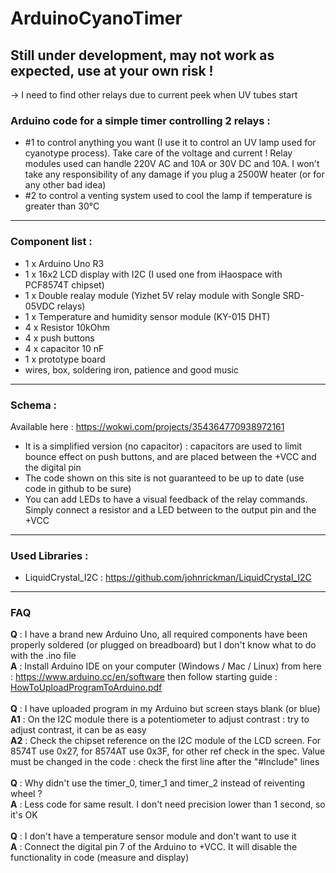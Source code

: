 # ArduinoCyanoTimer

## Still under development, may not work as expected, use at your own risk !
-> I need to find other relays due to current peek when UV tubes start

### Arduino code for a simple timer controlling 2 relays : 
- #1 to control anything you want (I use it to control an UV lamp used for cyanotype process). Take care of the voltage and current ! Relay modules used can handle 220V AC and 10A or 30V DC and 10A. I won't take any responsibility of any damage if you plug a 2500W heater (or for any other bad idea)
- #2 to control a venting system used to cool the lamp if temperature is greater than 30°C
___
### Component list :
- 1 x Arduino Uno R3
- 1 x 16x2 LCD display with I2C (I used one from iHaospace with PCF8574T chipset)
- 1 x Double realay module (Yizhet 5V relay module with Songle SRD-05VDC relays)
- 1 x Temperature and humidity sensor module (KY-015 DHT)
- 4 x Resistor 10kOhm
- 4 x push buttons
- 4 x capacitor 10 nF
- 1 x prototype board
- wires, box, soldering iron, patience and good music
___
### Schema :
Available here : https://wokwi.com/projects/354364770938972161<br>
- It is a simplified version (no capacitor) : capacitors are used to limit bounce effect on push buttons, and are placed between the +VCC and the digital pin
- The code shown on this site is not guaranteed to be up to date (use code in github to be sure)
- You can add LEDs to have a visual feedback of the relay commands. Simply connect a resistor and a LED between to the output pin and the +VCC 
___
### Used Libraries :
- LiquidCrystal_I2C : https://github.com/johnrickman/LiquidCrystal_I2C
___
### FAQ<br>
<b>Q</b> : I have a brand new Arduino Uno, all required components have been properly soldered (or plugged on breadboard) but I don't know what to do with the .ino file<br>
<b>A</b> : Install Arduino IDE on your computer (Windows / Mac / Linux) from here : https://www.arduino.cc/en/software then follow starting guide : [HowToUploadProgramToArduino.pdf](https://github.com/gautiercuquemelle/ArduinoCyanoTimer/blob/main/HowToUploadProgramToArduino.pdf)<br>
<br>
<b>Q</b> : I have uploaded program in my Arduino but screen stays blank (or blue)<br>
<b>A1</b> : On the I2C module there is a potentiometer to adjust contrast : try to adjust contrast, it can be as easy<br>
<b>A2</b> : Check the chipset reference on the I2C module of the LCD screen. For 8574T use 0x27, for 8574AT use 0x3F, for other ref check in the spec. Value must be changed in the code : check the first line after the "#Include" lines<br>
<br>
<b>Q</b> : Why didn't use the timer_0, timer_1 and timer_2 instead of reiventing wheel ?<br>
<b>A</b> : Less code for same result. I don't need precision lower than 1 second, so it's OK<br>
<br>
<b>Q</b> : I don't have a temperature sensor module and don't want to use it<br>
<b>A</b> : Connect the digital pin 7 of the Arduino to +VCC. It will disable the functionality in code (measure and display)<br>
